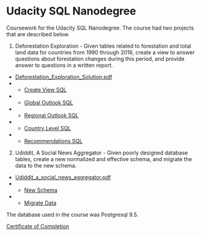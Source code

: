 # Udacity SQL Nanodegree
Coursework for the Udacity SQL Nanodegree.  The course had two projects that are described below.
1. Deforestation Exploration - Given tables related to forestation and total land data for countries from 1990 through 2016, create a view to answer questions about forestation changes during this period, and provide answer to questions in a written report.
* [Deforestation_Exploration_Solution.pdf](https://github.com/brian-sigurdson/udacity-nano-sql/tree/main/0_intro_to_sql/project/Deforestation_Exploration_Solution.pdf)
* * [Create View SQL](https://github.com/brian-sigurdson/udacity-nano-sql/blob/main/0_intro_to_sql/project/create_forestation_view.sql)
* * [Global Outlook SQL](https://github.com/brian-sigurdson/udacity-nano-sql/blob/main/0_intro_to_sql/project/global_situation.sql)
* * [Regional Outlook SQL](https://github.com/brian-sigurdson/udacity-nano-sql/blob/main/0_intro_to_sql/project/regional_outlook.sql)
* * [Country Level SQL](https://github.com/brian-sigurdson/udacity-nano-sql/blob/main/0_intro_to_sql/project/country_level_detail.sql)
* * [Recommendations SQL](https://github.com/brian-sigurdson/udacity-nano-sql/blob/main/0_intro_to_sql/project/recommendations.sql)
2. Udiddit, A Social News Aggregator - Given poorly designed database tables, create a new normalized and effective schema, and migrate the data to the new schema.
* [Udiddit_a_social_news_aggregator.pdf](https://github.com/brian-sigurdson/udacity-nano-sql/tree/main/1_mgmt_rdbms_nosql/project/Udiddit_a_social_news_aggregator.pdf)
* * [New Schema](https://github.com/brian-sigurdson/udacity-nano-sql/blob/main/1_mgmt_rdbms_nosql/project/udiddit_ddl.sql)
* * [Migrate Data](https://github.com/brian-sigurdson/udacity-nano-sql/blob/main/1_mgmt_rdbms_nosql/project/udiddit_migration.sql)

The database used in the course was Postgresql 9.5.

[Certificate of Completion](https://confirm.udacity.com/KDDEUMDS)
